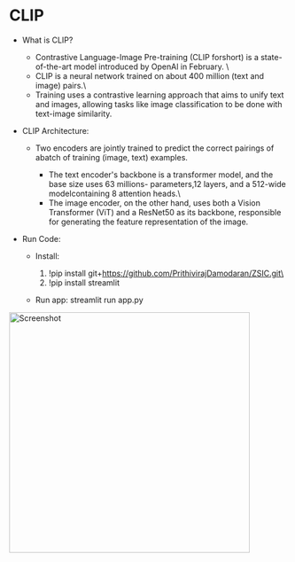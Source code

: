 # CLIP

* What is CLIP?
  
  * Contrastive Language-Image Pre-training (CLIP forshort) is a state-of-the-art model introduced by OpenAl in February. \
  * CLIP is a neural network trained on about 400 million (text and image) pairs.\
  * Training uses a contrastive learning approach that aims to unify text and images, allowing tasks like image classification to be done with text-image similarity.
 
* CLIP Architecture:
  * Two encoders are jointly trained to predict the correct pairings of abatch of training (image, text) examples.
    
    * The text encoder's backbone is a transformer model, and the base size uses 63 millions- parameters,12 layers, and a 512-wide modelcontaining 8 attention heads.\
    * The image encoder, on the other hand, uses both a Vision Transformer (ViT) and a ResNet50 as its backbone, responsible for generating the feature representation of the image.
   
* Run Code:
  * Install:
    1. !pip install git+https://github.com/PrithivirajDamodaran/ZSIC.git\
    2. !pip install streamlit

  * Run app:
    streamlit run app.py



<img width="434" alt="Screenshot " src="https://github.com/RATHOD-SHUBHAM/CLIP-Classifier/assets/58945964/6855408f-0504-4a94-8375-58ef9859e9f8">
